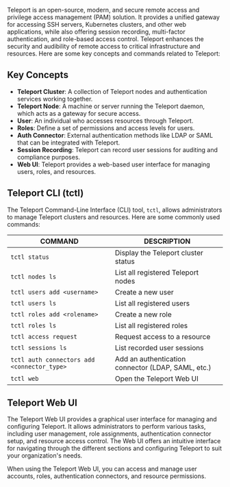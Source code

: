 Teleport is an open-source, modern, and secure remote access and privilege access management (PAM) solution. It provides a unified gateway for accessing SSH servers, Kubernetes clusters, and other web applications, while also offering session recording, multi-factor authentication, and role-based access control. Teleport enhances the security and audibility of remote access to critical infrastructure and resources. Here are some key concepts and commands related to Teleport:

## Key Concepts

- **Teleport Cluster**: A collection of Teleport nodes and authentication services working together.
- **Teleport Node**: A machine or server running the Teleport daemon, which acts as a gateway for secure access.
- **User**: An individual who accesses resources through Teleport.
- **Roles**: Define a set of permissions and access levels for users.
- **Auth Connector**: External authentication methods like LDAP or SAML that can be integrated with Teleport.
- **Session Recording**: Teleport can record user sessions for auditing and compliance purposes.
- **Web UI**: Teleport provides a web-based user interface for managing users, roles, and resources.

## Teleport CLI (tctl)

The Teleport Command-Line Interface (CLI) tool, `tctl`, allows administrators to manage Teleport clusters and resources. Here are some commonly used commands:

|COMMAND|DESCRIPTION|
|---|---|
|`tctl status`|Display the Teleport cluster status|
|`tctl nodes ls`|List all registered Teleport nodes|
|`tctl users add <username>`|Create a new user|
|`tctl users ls`|List all registered users|
|`tctl roles add <rolename>`|Create a new role|
|`tctl roles ls`|List all registered roles|
|`tctl access request`|Request access to a resource|
|`tctl sessions ls`|List recorded user sessions|
|`tctl auth connectors add <connector_type>`|Add an authentication connector (LDAP, SAML, etc.)|
|`tctl web`|Open the Teleport Web UI|

## Teleport Web UI

The Teleport Web UI provides a graphical user interface for managing and configuring Teleport. It allows administrators to perform various tasks, including user management, role assignments, authentication connector setup, and resource access control. The Web UI offers an intuitive interface for navigating through the different sections and configuring Teleport to suit your organization's needs.

When using the Teleport Web UI, you can access and manage user accounts, roles, authentication connectors, and resource permissions.